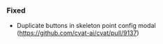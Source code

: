 ### Fixed

- Duplicate buttons in skeleton point config modal
  (<https://github.com/cvat-ai/cvat/pull/9137>)

